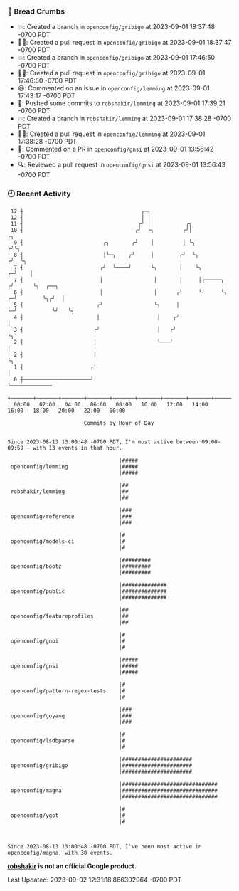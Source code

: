 ### 🍞 Bread Crumbs

 * 💥: Created a branch in `openconfig/gribigo` at 2023-09-01 18:37:48 -0700 PDT
 * ✍🏼: Created a pull request in `openconfig/gribigo` at 2023-09-01 18:37:47 -0700 PDT
 * 💥: Created a branch in `openconfig/gribigo` at 2023-09-01 17:46:50 -0700 PDT
 * ✍🏼: Created a pull request in `openconfig/gribigo` at 2023-09-01 17:46:50 -0700 PDT
 * 😃: Commented on an issue in `openconfig/lemming` at 2023-09-01 17:43:17 -0700 PDT
 * 🚢: Pushed some commits to `robshakir/lemming` at 2023-09-01 17:39:21 -0700 PDT
 * 💥: Created a branch in `robshakir/lemming` at 2023-09-01 17:38:28 -0700 PDT
 * ✍🏼: Created a pull request in `openconfig/lemming` at 2023-09-01 17:38:28 -0700 PDT
 * 💬: Commented on a PR in  `openconfig/gnsi` at 2023-09-01 13:56:42 -0700 PDT
 * 🔍: Reviewed a pull request in  `openconfig/gnsi` at 2023-09-01 13:56:43 -0700 PDT

### 🕘 Recent Activity
```
 12 ┼                                     ╭─╮
 12 ┤                                     │ │
 11 ┤                                    ╭╯ │           ╭╮
 10 ┤                                   ╭╯  ╰╮         ╭╯│                   ╭╮
  9 ┤                         ╭╮       ╭╯    │         │ ╰╮                 ╭╯╰╮
  8 ┤                         │╰─╮    ╭╯     │        ╭╯  ╰╮               ╭╯  ╰╮
  7 ┤                        ╭╯  ╰────╯      ╰╮       │    ╰╮            ╭─╯    │
  7 ┤                        │                │       │     │╭─────╮    ╭╯      ╰╮  ╭──╮
  6 ┤                        │                │      ╭╯     ╰╯     ╰╮ ╭─╯        ╰╮╭╯  │
  5 ┤                       ╭╯                ╰╮     │              ╰─╯           ╰╯   ╰╮
  4 ┤                       │                  │    ╭╯                                  │
  3 ┤                      ╭╯                  │   ╭╯                                   ╰╮
  2 ┤                      │                   ╰───╯                                     │
  2 ┤                      │                                                             ╰╮
  1 ┤                     ╭╯                                                              │
  0 ┼─────────────────────╯                                                               ╰─────────────
    +───────+───────+───────+───────+───────+───────+───────+───────+───────+───────+───────+───────+────
  00:00   02:00   04:00   06:00   08:00   10:00   12:00   14:00   16:00   18:00   20:00   22:00   00:00   

						Commits by Hour of Day


Since 2023-08-13 13:00:48 -0700 PDT, I'm most active between 09:00-09:59 - with 13 events in that hour.

```



```
                                   |#####
 openconfig/lemming                |#####
                                   |#####

                                   |##
 robshakir/lemming                 |##
                                   |##

                                   |###
 openconfig/reference              |###
                                   |###

                                   |#
 openconfig/models-ci              |#
                                   |#

                                   |#########
 openconfig/bootz                  |#########
                                   |#########

                                   |##############
 openconfig/public                 |##############
                                   |##############

                                   |##
 openconfig/featureprofiles        |##
                                   |##

                                   |#
 openconfig/gnoi                   |#
                                   |#

                                   |#####
 openconfig/gnsi                   |#####
                                   |#####

                                   |#
 openconfig/pattern-regex-tests    |#
                                   |#

                                   |###
 openconfig/goyang                 |###
                                   |###

                                   |#
 openconfig/lsdbparse              |#
                                   |#

                                   |######################
 openconfig/gribigo                |######################
                                   |######################

                                   |##############################
 openconfig/magna                  |##############################
                                   |##############################

                                   |#
 openconfig/ygot                   |#
                                   |#



Since 2023-08-13 13:00:48 -0700 PDT, I've been most active in openconfig/magna, with 30 events.

```
**[robshakir](mailto:robjs@google.com) is not an official Google product.**  


Last Updated: 2023-09-02 12:31:18.866302964 -0700 PDT
